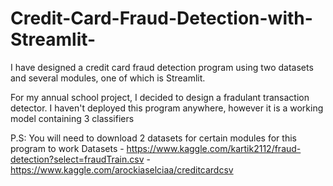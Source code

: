 # Credit-Card-Fraud-Detection-with-Streamlit-
I have designed a credit card fraud detection program using two datasets and several modules, one of which is Streamlit. 

For my annual school project, I decided to design a fradulant transaction detector. I haven't deployed this program anywhere, however it is a working model containing 3 classifiers

P.S:
You will need to download 2 datasets for certain modules for this program to work
Datasets - https://www.kaggle.com/kartik2112/fraud-detection?select=fraudTrain.csv
         - https://www.kaggle.com/arockiaselciaa/creditcardcsv
        
